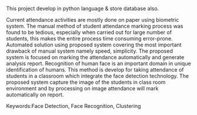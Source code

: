 
This project develop in python language & store database also.

Current attendance activities are mostly done on paper using biometric system. The
manual method of student attendance marking process was found to be tedious, especially
when carried out for large number of students, this makes the entire process time consuming
error-prone.
Automated solution using proposed system covering the most important drawback of manual
system namely speed, simplicity. The proposed system is focused on marking the attendance
automatically and generate analysis report.
Recognition of human face is an important domain in unique identification of humans. This
method is develop for taking attendance of students in a classroom which integrate the face
detection technology.
The proposed system capture the image of the students in class room environment and by
processing on image attendance will mark automatically on report.


Keywords:Face Detection, Face Recognition, Clustering
